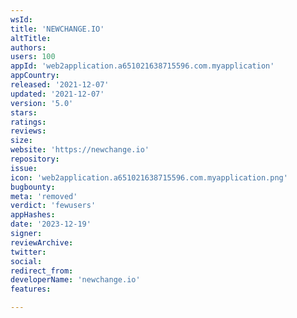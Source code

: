 ```yaml
---
wsId: 
title: 'NEWCHANGE.IO'
altTitle: 
authors: 
users: 100
appId: 'web2application.a651021638715596.com.myapplication'
appCountry: 
released: '2021-12-07'
updated: '2021-12-07'
version: '5.0'
stars: 
ratings: 
reviews: 
size: 
website: 'https://newchange.io'
repository: 
issue: 
icon: 'web2application.a651021638715596.com.myapplication.png'
bugbounty: 
meta: 'removed'
verdict: 'fewusers'
appHashes: 
date: '2023-12-19'
signer: 
reviewArchive: 
twitter: 
social: 
redirect_from: 
developerName: 'newchange.io'
features: 

---
```



